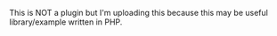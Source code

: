 This is NOT a plugin but I'm uploading this because this may be useful library/example written in PHP.
